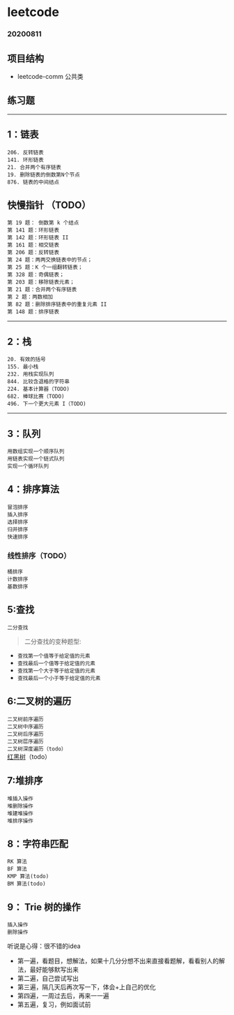# leetcode
### 20200811

## 项目结构
+ leetcode-comm  公共类

## 练习题
---
##  1：链表
`206. 反转链表`<br/>
`141. 环形链表`<br/>
`21. 合并两个有序链表`<br/>
`19. 删除链表的倒数第N个节点`<br/>
`876. 链表的中间结点`<br/>

## 快慢指针 （TODO）

`第 19 题： 倒数第 k 个结点`<br/>
`第 141 题：环形链表`<br/>
`第 142 题：环形链表 II`<br/>
`第 161 题：相交链表`<br/>
`第 206 题：反转链表`<br/>
`第 24 题：两两交换链表中的节点；`<br/>
`第 25 题：K 个一组翻转链表；`<br/>
`第 328 题：奇偶链表；`<br/>
`第 203 题：移除链表元素；`<br/>
`第 21 题：合并两个有序链表`<br/>
`第 2 题：两数相加`<br/>
`第 82 题：删除排序链表中的重复元素 II`<br/>
`第 148 题：排序链表`<br/>

---
## 2：栈

`20. 有效的括号`<br/>
`155. 最小栈`<br/>
`232. 用栈实现队列`<br/>
`844. 比较含退格的字符串`<br/>
`224. 基本计算器（TODO)`<br/>
`682. 棒球比赛（TODO)`<br/>
`496. 下一个更大元素 I（TODO)`<br/>

---
## 3：队列

`用数组实现一个顺序队列`<br/>
`用链表实现一个链式队列`<br/>
`实现一个循环队列`<br/>


## 4：排序算法
`冒泡排序`<br/>
`插入排序`<br/>
`选择排序`<br/>
`归并排序`<br/>
`快速排序`<br/>
### 线性排序（TODO）
`桶排序`<br/>
`计数排序`<br/>
`基数排序`<br/>

## 5:查找
`二分查找`<br/>
> 二分查找的变种题型:<br/>
>
+ `查找第一个值等于给定值的元素`<br/>
+ `查找最后一个值等于给定值的元素`<br/>
+ `查找第一个大于等于给定值的元素`<br/>
+ `查找最后一个小于等于给定值的元素`<br/>

## 6:二叉树的遍历
`二叉树前序遍历`<br/>
`二叉树中序遍历`<br/>
`二叉树后序遍历`<br/>
`二叉树层序遍历`<br/>
`二叉树深度遍历（todo）`<br/>
[红黑树](https://www.cnblogs.com/skywang12345/p/3624343.html)（todo）


## 7:堆排序
`堆插入操作`<br/>
`堆删除操作`<br/>
`堆建堆操作`<br/>
`堆排序操作`<br/>

## 8：字符串匹配
`RK 算法`<br/>
`BF 算法`<br/>
`KMP 算法(todo)`<br/>
`BM 算法(todo)`<br/>

## 9： Trie 树的操作
`插入操作`<br/>
`删除操作`<br/>

听说是心得：很不错的idea
+ 第一遍，看题目，想解法，如果十几分分想不出来直接看题解，看看别人的解法，最好能够默写出来
+ 第二遍，自己尝试写出
+ 第三遍，隔几天后再次写一下，体会+上自己的优化
+ 第四遍，一周过去后，再来一一遍
+ 第五遍，复习，例如面试前